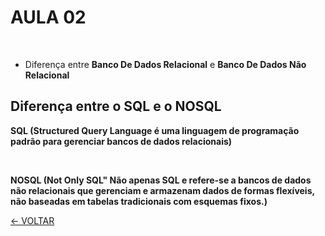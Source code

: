 # AULA 02
 <br>

 * Diferença entre **Banco De Dados Relacional** e **Banco De Dados Não Relacional**

## Diferença entre o SQL e o NOSQL

 **SQL (Structured Query Language é uma linguagem de programação padrão para gerenciar bancos de dados relacionais)** 

 <br>

 **NOSQL (Not Only SQL" Não apenas SQL e refere-se a bancos de dados não relacionais que gerenciam e armazenam dados de formas flexíveis, não baseadas em tabelas tradicionais com esquemas fixos.)**



 [<- VOLTAR](https://github.com/igorcardiias/Banco-de-Dados-N-o-Relacionais.git)
